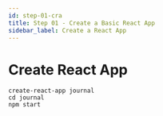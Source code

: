 ```yaml
---
id: step-01-cra
title: Step 01 - Create a Basic React App
sidebar_label: Create a React App
---
```


# Create React App

```
create-react-app journal
cd journal
npm start
```
